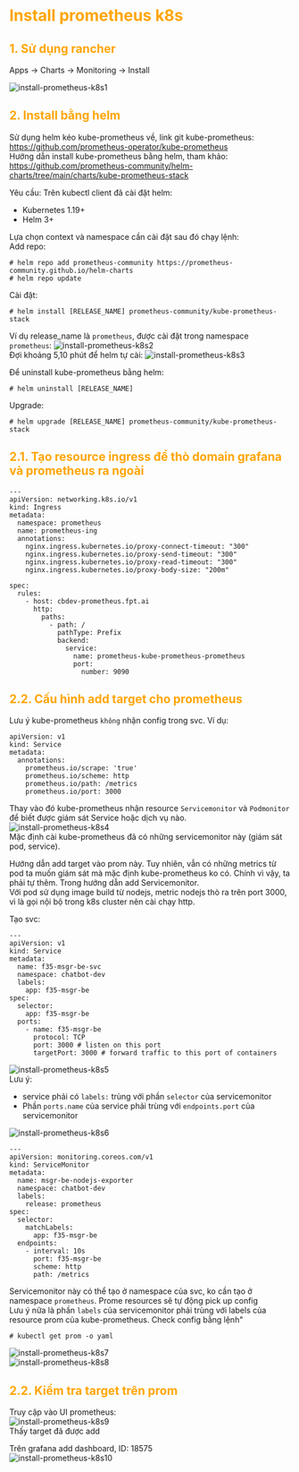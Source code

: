 <h1 style="color:orange">Install prometheus k8s</h1>
<h2 style="color:orange">1. Sử dụng rancher</h2>
Apps -> Charts -> Monitoring -> Install

![install-prometheus-k8s1](../img/install-prometheus-k8s1.png)<br>
<h2 style="color:orange">2. Install bằng helm</h2>

Sử dụng helm kéo kube-prometheus về, link git kube-prometheus: https://github.com/prometheus-operator/kube-prometheus<br>
Hướng dẫn install kube-prometheus bằng helm, tham khảo: https://github.com/prometheus-community/helm-charts/tree/main/charts/kube-prometheus-stack<br>

Yêu cầu: Trên kubectl client đã cài đặt helm: 
- Kubernetes 1.19+
- Helm 3+

Lựa chọn context và namespace cần cài đặt sau đó chạy lệnh:<br>
Add repo:
   
    # helm repo add prometheus-community https://prometheus-community.github.io/helm-charts
    # helm repo update
Cài đặt:

    # helm install [RELEASE_NAME] prometheus-community/kube-prometheus-stack
Ví dụ release_name là `prometheus`, được cài đặt trong namespace `prometheus`:
![install-prometheus-k8s2](../img/install-prometheus-k8s2.png)<br>
Đợi khoảng 5,10 phút để helm tự cài:
![install-prometheus-k8s3](../img/install-prometheus-k8s3.png)<br>

Để uninstall kube-prometheus bằng helm:

    # helm uninstall [RELEASE_NAME]
Upgrade:

    # helm upgrade [RELEASE_NAME] prometheus-community/kube-prometheus-stack
<h2 style="color:orange">2.1. Tạo resource ingress để thò domain grafana và prometheus ra ngoài</h2>

```
---
apiVersion: networking.k8s.io/v1
kind: Ingress
metadata:
  namespace: prometheus
  name: prometheus-ing
  annotations:
    nginx.ingress.kubernetes.io/proxy-connect-timeout: "300"
    nginx.ingress.kubernetes.io/proxy-send-timeout: "300"
    nginx.ingress.kubernetes.io/proxy-read-timeout: "300"
    nginx.ingress.kubernetes.io/proxy-body-size: "200m"

spec:
  rules:
    - host: cbdev-prometheus.fpt.ai
      http:
        paths:
          - path: /
            pathType: Prefix
            backend:
              service:
                name: prometheus-kube-prometheus-prometheus
                port:
                  number: 9090
```

<h2 style="color:orange">2.2. Cấu hình add target cho prometheus</h2>

Lưu ý kube-prometheus `không` nhận config trong svc. Ví dụ:

```
apiVersion: v1
kind: Service
metadata:
  annotations:
    prometheus.io/scrape: 'true'
    prometheus.io/scheme: http
    prometheus.io/path: /metrics
    prometheus.io/port: 3000
```
Thay vào đó kube-prometheus nhận resource `Servicemonitor` và `Podmonitor` để biết được giám sát Service hoặc dịch vụ nào.<br>
![install-prometheus-k8s4](../img/install-prometheus-k8s4.png)<br>
Mặc định cài kube-prometheus đã có những servicemonitor này (giám sát pod, service).

Hướng dẫn add target vào prom này. Tuy nhiên, vẫn có những metrics từ pod ta muốn giám sát mà mặc định kube-prometheus ko có. Chính vì vậy, ta phải tự thêm. Trong hướng dẫn add Servicemonitor.<br>
Với pod sử dụng image build từ nodejs, metric nodejs thò ra trên port 3000, vì là gọi nội bộ trong k8s cluster nên cài chạy http.

Tạo svc:
```
---
apiVersion: v1
kind: Service
metadata:
  name: f35-msgr-be-svc
  namespace: chatbot-dev
  labels:
    app: f35-msgr-be
spec:
  selector:
    app: f35-msgr-be
  ports:
    - name: f35-msgr-be
      protocol: TCP
      port: 3000 # listen on this port
      targetPort: 3000 # forward traffic to this port of containers
```
![install-prometheus-k8s5](../img/install-prometheus-k8s5.png)<br>
Lưu ý: 
- service phải có `labels:` trùng với phần `selector` của servicemonitor
- Phần `ports.name` của service phải trùng với `endpoints.port` của servicemonitor<br>

![install-prometheus-k8s6](../img/install-prometheus-k8s6.png)<br>
```
---
apiVersion: monitoring.coreos.com/v1
kind: ServiceMonitor
metadata:
  name: msgr-be-nodejs-exporter
  namespace: chatbot-dev
  labels:
    release: prometheus
spec:
  selector:
    matchLabels:
      app: f35-msgr-be
  endpoints:
    - interval: 10s
      port: f35-msgr-be
      scheme: http
      path: /metrics
```
Servicemonitor này có thể tạo ở namespace của svc, ko cần tạo ở namespace `prometheus`. Prome resources sẽ tự động pick up config<br>
Lưu ý nữa là phần `labels` của servicemonitor phải trùng với labels của resource prom của kube-prometheus. Check config bằng lệnh"

    # kubectl get prom -o yaml
![install-prometheus-k8s7](../img/install-prometheus-k8s7.png)<br>
![install-prometheus-k8s8](../img/install-prometheus-k8s8.png)<br>
<h2 style="color:orange">2.2. Kiểm tra target trên prom</h2>

Truy cập vào UI prometheus:<br>
![install-prometheus-k8s9](../img/install-prometheus-k8s9.png)<br>
Thấy target đã được add

Trên grafana add dashboard, ID: 18575<br>
![install-prometheus-k8s10](../img/install-prometheus-k8s10.png)<br>